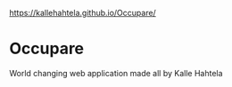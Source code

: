 https://kallehahtela.github.io/Occupare/

# Occupare
World changing web application made all by Kalle Hahtela
